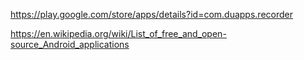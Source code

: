 https://play.google.com/store/apps/details?id=com.duapps.recorder

https://en.wikipedia.org/wiki/List_of_free_and_open-source_Android_applications